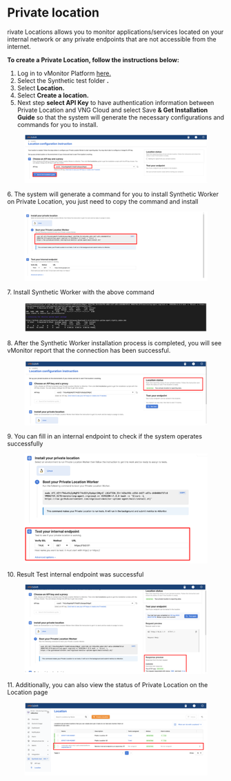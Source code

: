 # Private location

rivate Locations allows you to monitor applications/services located on your internal network or any private endpoints that are not accessible from the internet.

**To create a Private Location, follow the instructions below:**

1. Log in to vMonitor Platform [here.](https://hcm-3.console.vngcloud.vn/vmonitor)
2. Select the Synthetic test folder **.**
3. Select **Location.**
4. Select **Create a location.**
5. Next step **select API Key** to have authentication information between Private Location and VNG Cloud and select Save **& Get Installation Guide** so that the system will generate the necessary configurations and commands for you to install.

<figure><img src="../../../../.gitbook/assets/image (22) (1) (1).png" alt=""><figcaption></figcaption></figure>

6\. The system will generate a command for you to install Synthetic Worker on Private Location, you just need to copy the command and install

<figure><img src="../../../../.gitbook/assets/image (23) (1) (1).png" alt=""><figcaption></figcaption></figure>

7\. Install Synthetic Worker with the above command

<figure><img src="../../../../.gitbook/assets/image (24) (1) (1).png" alt=""><figcaption></figcaption></figure>

8\. After the Synthetic Worker installation process is completed, you will see vMonitor report that the connection has been successful.

<figure><img src="../../../../.gitbook/assets/image (25) (1) (1).png" alt=""><figcaption></figcaption></figure>

9\. You can fill in an internal endpoint to check if the system operates successfully

<figure><img src="../../../../.gitbook/assets/image (26) (1) (1).png" alt=""><figcaption></figcaption></figure>

10\. Result Test internal endpoint was successful

<figure><img src="../../../../.gitbook/assets/image (27) (1) (1).png" alt=""><figcaption></figcaption></figure>

11\. Additionally, you can also view the status of Private Location on the Location page

<figure><img src="../../../../.gitbook/assets/image (28) (1) (1).png" alt=""><figcaption></figcaption></figure>

